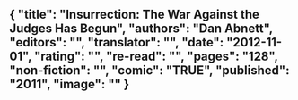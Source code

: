 {
 "title": "Insurrection: The War Against the Judges Has Begun",
 "authors": "Dan Abnett",
 "editors": "",
 "translator": "",
 "date": "2012-11-01",
 "rating": "",
 "re-read": "",
 "pages": "128",
 "non-fiction": "",
 "comic": "TRUE",
 "published": "2011",
 "image": ""
}
---

